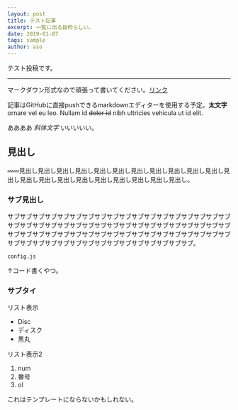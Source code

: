 ```yaml
---
layout: post
title: テスト記事
excerpt: 一覧に出る抜粋らしい。
date: 2019-01-07
tags: sample
author: aso
---
```


テスト投稿です。

-----

マークダウン形式なので頑張って書いてください。[リンク](#)

記事はGitHubに直接pushできるmarkdownエディターを使用する予定。**太文字** ornare vel eu leo. Nullam id ~~dolor id~~ nibh ultricies vehicula ut id elit.

ああああ *斜体文字* いいいいい。

## 見出し
💤💤見出し見出し見出し見出し見出し見出し見出し見出し見出し見出し見出し見出し見出し見出し見出し見出し見出し見出し見出し見出し見出し。

### サブ見出し
サブサブサブサブサブサブサブサブサブサブサブサブサブサブサブサブサブサブサブサブサブサブサブサブサブサブサブサブサブサブサブサブサブサブサブサブサブサブサブサブサブサブサブサブサブサブサブサブサブサブサブサブサブサブサブサブサブサブサブサブサブサブサブサブサブサブサブサブサブ。

`config.js`

↑コード書くやつ。

### サブタイ

リスト表示

* Disc
* ディスク
* 黒丸

リスト表示2

1. num
2. 番号
3. ol

これはテンプレートにならないかもしれない。